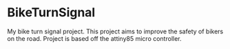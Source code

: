 # BikeTurnSignal
My bike turn signal project. This project aims to improve the safety of bikers on the road. Project is based off the attiny85 micro controller.
